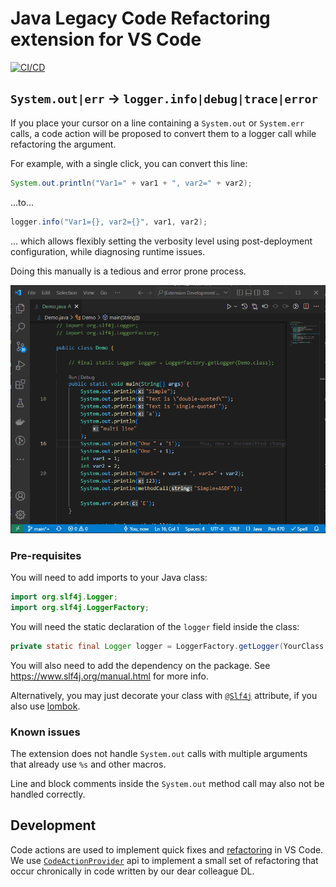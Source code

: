 # Java Legacy Code Refactoring extension for VS Code

<!-- [![Downloads](https://vsmarketplacebadges.dev/downloads/jan-dolejsi.java-refactoring.svg)](https://marketplace.visualstudio.com/items?itemName=jan-dolejsi.java-refactoring)
[![Installs](https://vsmarketplacebadges.dev/installs/jan-dolejsi.java-refactoring.svg)](https://marketplace.visualstudio.com/items?itemName=jan-dolejsi.java-refactoring)
[![Ratings](https://vsmarketplacebadges.dev/rating/jan-dolejsi.java-refactoring.svg)](https://marketplace.visualstudio.com/items?itemName=jan-dolejsi.java-refactoring&ssr=false#review-details)
[![Visual Studio Marketplace](https://vsmarketplacebadges.dev/version/jan-dolejsi.java-refactoring.svg)](https://marketplace.visualstudio.com/items?itemName=jan-dolejsi.java-refactoring) -->
[![CI/CD](https://img.shields.io/github/workflow/status/jan-dolejsi/vscode-java-refactoring/Build/master.svg?logo=github)](https://github.com/jan-dolejsi/vscode-java-refactoring/actions?query=workflow%3ABuild)

## `System.out|err` -> `logger.info|debug|trace|error`

If you place your cursor on a line containing a `System.out` or `System.err` calls, a code action will be proposed to convert them to a logger call while refactoring the argument.

For example, with a single click, you can convert this line:

```java
System.out.println("Var1=" + var1 + ", var2=" + var2);
```

...to...

```java
logger.info("Var1={}, var2={}", var1, var2);
```

... which allows flexibly setting the verbosity level using post-deployment configuration, while diagnosing runtime issues.

Doing this manually is a tedious and error prone process.

![System.out refactoring](doc/system_out_refactoring.gif)

### Pre-requisites

You will need to add imports to your Java class:

```java
import org.slf4j.Logger;
import org.slf4j.LoggerFactory;
```

You will need the static declaration of the `logger` field inside the class:

```java
private static final Logger logger = LoggerFactory.getLogger(YourClass.class);
```

You will also need to add the dependency on the package. See <https://www.slf4j.org/manual.html> for more info.

Alternatively, you may just decorate your class with [`@Slf4j`](https://projectlombok.org/api/lombok/extern/slf4j/Slf4j) attribute, if you also use [lombok](https://projectlombok.org/).

### Known issues

The extension does not handle `System.out` calls with multiple arguments that already use `%s` and other macros.

Line and block comments inside the `System.out` method call may also not be handled correctly.

## Development

Code actions are used to implement quick fixes and [refactoring](https://code.visualstudio.com/docs/editor/refactoring) in VS Code. We use [`CodeActionProvider`](https://code.visualstudio.com/api/references/vscode-api#CodeActionProvider) api to implement a small set of refactoring that occur chronically in code written by our dear colleague DL.
